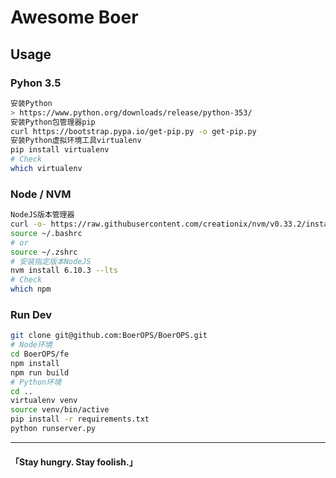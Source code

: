 # Awesome Boer

## Usage

### Pyhon 3.5
```bash
安装Python
> https://www.python.org/downloads/release/python-353/
安装Python包管理器pip
curl https://bootstrap.pypa.io/get-pip.py -o get-pip.py
安装Python虚拟环境工具virtualenv
pip install virtualenv
# Check
which virtualenv
```

### Node / NVM
```bash
NodeJS版本管理器
curl -o- https://raw.githubusercontent.com/creationix/nvm/v0.33.2/install.sh | bash
source ~/.bashrc
# or
source ~/.zshrc
# 安装指定版本NodeJS
nvm install 6.10.3 --lts
# Check
which npm
```

### Run Dev
```bash
git clone git@github.com:BoerOPS/BoerOPS.git
# Node环境
cd BoerOPS/fe
npm install
npm run build
# Python环境
cd ..
virtualenv venv
source venv/bin/active
pip install -r requirements.txt
python runserver.py
```

---

#### 「Stay hungry. Stay foolish.」